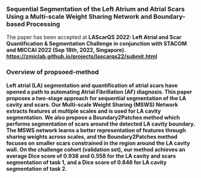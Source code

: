 ### Sequential Segmentation of the Left Atrium and Atrial Scars Using a Multi-scale Weight Sharing Network and Boundary-based Processing
The paper has been accepted at <b> LAScarQS 2022: Left Atrial and Scar Quantification & Segmentation Challenge
in conjunction with STACOM and MICCAI 2022 (Sep 18th, 2022, Singapore)<b>.
  https://zmiclab.github.io/projects/lascarqs22/submit.html
  
  ### Overview of propsoed-method
  
  Left atrial (LA) segmentation and quantification of atrial
scars have opened a path to automating Atrial Fibrillation (AF) diagnosis. This paper proposes a two-stage approach for sequential segmentation of the LA cavity and scars. Our Multi-scale Weight Sharing (MSWS) Network extracts features at multiple scales and is used for LA cavity segmentation. We also propose a Boundary2Patches method which performs segmentation of scars around the detected LA cavity boundary. The MSWS network learns a better representation of features through sharing weights across scales, and the Boundary2Patches method focuses on smaller scars constrained in the region around the LA cavity wall. On the challenge cohort (validation set), our method achieves an average Dice score of 0.938 and 0.558 for the LA cavity and scars segmentation of task 1, and a Dice score of 0.846 for LA cavity segmentation of task 2. 

